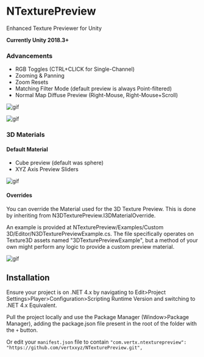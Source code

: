 # NTexturePreview
Enhanced Texture Previewer for Unity

**Currently Unity 2018.3+**

### Advancements

- RGB Toggles (CTRL+CLICK for Single-Channel)
- Zooming & Panning
- Zoom Resets
- Matching Filter Mode (default preview is always Point-filtered)
- Normal Map Diffuse Preview (Right-Mouse, Right-Mouse+Scroll)

![gif](http://vertx.xyz/Images/NTexturePreview/2dTexturePreview2.gif)

![gif](http://vertx.xyz/Images/NTexturePreview/NormalMapPreview2.gif)

### 3D Materials

#### Default Material
- Cube preview (default was sphere)
- XYZ Axis Preview Sliders

![gif](http://vertx.xyz/Images/NTexturePreview/3dTexturePreview4.gif)

#### Overrides
You can override the Material used for the 3D Texture Preview. This is done by inheriting from N3DTexturePreview.I3DMaterialOverride.

An example is provided at NTexturePreview/Examples/Custom 3D/Editor/N3DTexturePreviewExample.cs. The file specifically operates on Texture3D assets named "3DTexturePreviewExample", but a method of your own might perform any logic to provide a custom preview material.

![gif](http://vertx.xyz/Images/NTexturePreview/3dTexturePreview2.gif)


## Installation
Ensure your project is on .NET 4.x by navigating to Edit>Project Settings>Player>Configuration>Scripting Runtime Version and switching to .NET 4.x Equivalent.

Pull the project locally and use the Package Manager (Window>Package Manager), adding the package.json file present in the root of the folder with the `+` button.

Or edit your `manifest.json` file to contain `"com.vertx.ntexturepreview": "https://github.com/vertxxyz/NTexturePreview.git",`
